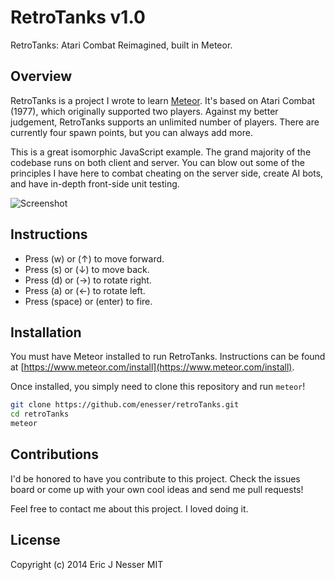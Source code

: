 ﻿RetroTanks v1.0
==========

RetroTanks: Atari Combat Reimagined, built in Meteor.

## Overview
RetroTanks is a project I wrote to learn [Meteor](https://www.meteor.com/ "Meteor"). It's based on Atari Combat
(1977), which originally supported two players. Against my better judgement,
RetroTanks supports an unlimited number of players. There are currently four
spawn points, but you can always add more.

This is a great isomorphic JavaScript example. The grand majority of the codebase runs
on both client and server. You can blow out some of the principles I have here to combat
cheating on the server side, create AI bots, and have in-depth front-side unit testing.

![Screenshot](https://cloud.githubusercontent.com/assets/5659221/5156400/eb703e46-7285-11e4-87ae-756bec7a157a.png)

## Instructions
- Press (w) or (↑) to move forward.
- Press (s) or (↓) to move back.
- Press (d) or (→) to rotate right.
- Press (a) or (←) to rotate left.
- Press (space) or (enter) to fire.

## Installation
You must have Meteor installed to run RetroTanks. Instructions can be found at [https://www.meteor.com/install](https://www.meteor.com/install).

Once installed, you simply need to clone this repository and run ``meteor``!

```sh
git clone https://github.com/enesser/retroTanks.git
cd retroTanks
meteor
```

## Contributions
I'd be honored to have you contribute to this project. Check the issues board or come up
with your own cool ideas and send me pull requests!

Feel free to contact me about this project. I loved doing it.

## License
Copyright (c) 2014 Eric J Nesser
MIT
